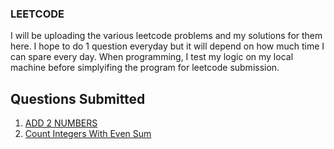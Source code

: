 ### LEETCODE
I will be uploading the various leetcode problems and my solutions for them here. I hope to do 1 question everyday but it will depend on how much time I can spare every day. When programming, I test my logic on my local machine before simplyifing the program for leetcode submission.

## Questions Submitted
1) [ADD 2 NUMBERS](add2integers.java)
2) [Count Integers With Even Sum](countintegerswithevensum.java)


